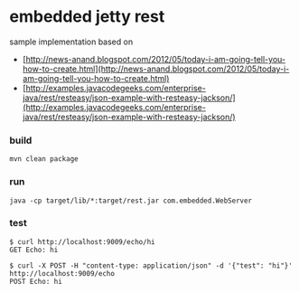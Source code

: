 

# embedded jetty rest

sample implementation based on <br />
- [http://news-anand.blogspot.com/2012/05/today-i-am-going-tell-you-how-to-create.html](http://news-anand.blogspot.com/2012/05/today-i-am-going-tell-you-how-to-create.html)
- [http://examples.javacodegeeks.com/enterprise-java/rest/resteasy/json-example-with-resteasy-jackson/](http://examples.javacodegeeks.com/enterprise-java/rest/resteasy/json-example-with-resteasy-jackson/)

### build

```
mvn clean package
```

### run 

```
java -cp target/lib/*:target/rest.jar com.embedded.WebServer 
```

### test

```
$ curl http://localhost:9009/echo/hi
GET Echo: hi

$ curl -X POST -H "content-type: application/json" -d '{"test": "hi"}' http://localhost:9009/echo
POST Echo: hi
```
